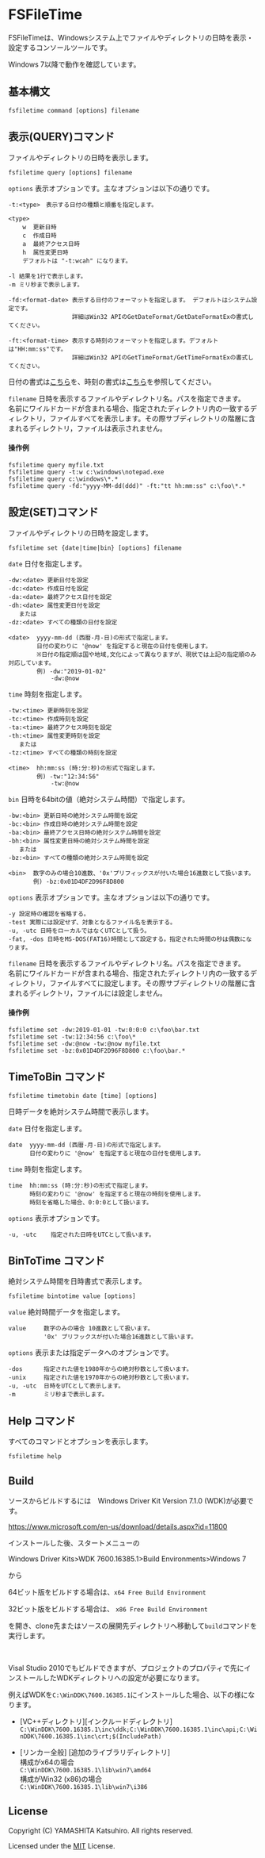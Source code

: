 # FSFileTime

FSFileTimeは、Windowsシステム上でファイルやディレクトリの日時を表示・設定するコンソールツールです。

Windows 7以降で動作を確認しています。

## 基本構文

    fsfiletime command [options] filename

## 表示(QUERY)コマンド

ファイルやディレクトリの日時を表示します。

    fsfiletime query [options] filename

`options` 表示オプションです。主なオプションは以下の通りです。

    -t:<type>　表示する日付の種類と順番を指定します。

    <type>
        w  更新日時
        c  作成日時
        a  最終アクセス日時
        h  属性変更日時
        デフォルトは "-t:wcah" になります。

    -l 結果を1行で表示します。
    -m ミリ秒まで表示します。

    -fd:<format-date> 表示する日付のフォーマットを指定します。 デフォルトはシステム設定です。
                      詳細はWin32 APIのGetDateFormat/GetDateFormatExの書式してください。

    -ft:<format-time> 表示する時刻のフォーマットを指定します。デフォルトは"HH:mm:ss"です。
                      詳細はWin32 APIのGetTimeFormat/GetTimeFormatExの書式してください。

日付の書式は[こちら](https://docs.microsoft.com/en-us/windows/win32/intl/day--month--year--and-era-format-pictures)を、時刻の書式は[こちら](https://docs.microsoft.com/en-us/windows/win32/intl/hour--minute--and-second-format-pictures)を参照してください。

`filename` 日時を表示するファイルやディレクトリ名。パスを指定できます。  
名前にワイルドカードが含まれる場合、指定されたディレクトリ内の一致するディレクトリ，ファイルすべてを表示します。その際サブディレクトリの階層に含まれるディレクトリ，ファイルは表示されません。

#### 操作例

    fsfiletime query myfile.txt
    fsfiletime query -t:w c:\windows\notepad.exe
    fsfiletime query c:\windows\*.*
    fsfiletime query -fd:"yyyy-MM-dd(ddd)" -ft:"tt hh:mm:ss" c:\foo\*.*

## 設定(SET)コマンド

ファイルやディレクトリの日時を設定します。

    fsfiletime set {date|time|bin} [options] filename

`date` 日付を指定します。

    -dw:<date> 更新日付を設定
    -dc:<date> 作成日付を設定
    -da:<date> 最終アクセス日付を設定
    -dh:<date> 属性変更日付を設定
       または
    -dz:<date> すべての種類の日付を設定

    <date>  yyyy-mm-dd (西暦-月-日)の形式で指定します。
            日付の変わりに '@now' を指定すると現在の日付を使用します。
            ※日付の指定順は国や地域,文化によって異なりますが、現状では上記の指定順のみ対応しています。
            例) -dw:"2019-01-02"
                -dw:@now

`time` 時刻を指定します。

    -tw:<time> 更新時刻を設定
    -tc:<time> 作成時刻を設定
    -ta:<time> 最終アクセス時刻を設定
    -th:<time> 属性変更時刻を設定
       または
    -tz:<time> すべての種類の時刻を設定

    <time>  hh:mm:ss (時:分:秒)の形式で指定します。
            例) -tw:"12:34:56"
                -tw:@now

`bin` 日時を64bitの値（絶対システム時間）で指定します。

    -bw:<bin> 更新日時の絶対システム時間を設定
    -bc:<bin> 作成日時の絶対システム時間を設定
    -ba:<bin> 最終アクセス日時の絶対システム時間を設定
    -bh:<bin> 属性変更日時の絶対システム時間を設定
       または
    -bz:<bin> すべての種類の絶対システム時間を設定

    <bin>  数字のみの場合10進数、'0x'プリフィックスが付いた場合16進数として扱います。
           例) -bz:0x01D4DF2D96F8D800

`options` 表示オプションです。主なオプションは以下の通りです。

    -y 設定時の確認を省略する。
    -test 実際には設定せず、対象となるファイル名を表示する。
    -u, -utc 日時をローカルではなくUTCとして扱う。
    -fat, -dos 日時をMS-DOS(FAT16)時間として設定する。指定された時間の秒は偶数になります。

`filename` 日時を表示するファイルやディレクトリ名。パスを指定できます。  
名前にワイルドカードが含まれる場合、指定されたディレクトリ内の一致するディレクトリ，ファイルすべてに設定します。その際サブディレクトリの階層に含まれるディレクトリ，ファイルには設定しません。

#### 操作例

    fsfiletime set -dw:2019-01-01 -tw:0:0:0 c:\foo\bar.txt
    fsfiletime set -tw:12:34:56 c:\foo\*
    fsfiletime set -dw:@now -tw:@now myfile.txt
    fsfiletime set -bz:0x01D4DF2D96F8D800 c:\foo\bar.*

## TimeToBin コマンド

    fsfiletime timetobin date [time] [options]

日時データを絶対システム時間で表示します。

`date` 日付を指定します。

    date  yyyy-mm-dd (西暦-月-日)の形式で指定します。
          日付の変わりに '@now' を指定すると現在の日付を使用します。

`time` 時刻を指定します。

    time  hh:mm:ss (時:分:秒)の形式で指定します。
          時刻の変わりに '@now' を指定すると現在の時刻を使用します。
          時刻を省略した場合、0:0:0として扱います。

`options` 表示オプションです。

    -u, -utc    指定された日時をUTCとして扱います。

## BinToTime コマンド

絶対システム時間を日時書式で表示します。

    fsfiletime bintotime value [options]

`value` 絶対時間データを指定します。

    value     数字のみの場合 10進数として扱います。
              '0x' プリフックスが付いた場合16進数として扱います。

`options` 表示または指定データへのオプションです。

    -dos      指定された値を1980年からの絶対秒数として扱います。
    -unix     指定された値を1970年からの絶対秒数として扱います。
    -u, -utc  日時をUTCとして表示します。
    -m        ミリ秒まで表示します。

## Help コマンド

すべてのコマンドとオプションを表示します。

    fsfiletime help

## Build

ソースからビルドするには　Windows Driver Kit Version 7.1.0 (WDK)が必要です。

https://www.microsoft.com/en-us/download/details.aspx?id=11800

インストールした後、スタートメニューの

Windows Driver Kits>WDK 7600.16385.1>Build Environments>Windows 7

から

64ビット版をビルドする場合は、`x64 Free Build Environment`

32ビット版をビルドする場合は、 `x86 Free Build Environment`

を開き、clone先またはソースの展開先ディレクトリへ移動して`build`コマンドを実行します。

<br>

Visal Studio 2010でもビルドできますが、プロジェクトのプロパティで先にインストールしたWDKディレクトリへの設定が必要になります。

例えばWDKを`C:\WinDDK\7600.16385.1`にインストールした場合、以下の様になります。

- [VC++ディレクトリ][インクルードディレクトリ]  
`C:\WinDDK\7600.16385.1\inc\ddk;C:\WinDDK\7600.16385.1\inc\api;C:\WinDDK\7600.16385.1\inc\crt;$(IncludePath)`

- [リンカー全般] [追加のライブラリディレクトリ]  
構成がx64の場合  
`C:\WinDDK\7600.16385.1\lib\win7\amd64`  
構成がWin32 (x86)の場合  
`C:\WinDDK\7600.16385.1\lib\win7\i386`

## License

Copyright (C) YAMASHITA Katsuhiro. All rights reserved.

Licensed under the [MIT](LICENSE) License.
